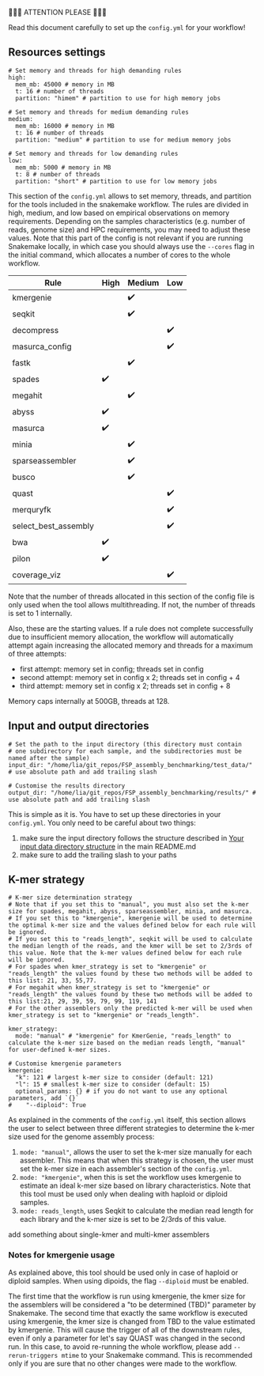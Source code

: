 :mushroom::mushroom::mushroom: ATTENTION PLEASE :mushroom::mushroom::mushroom:

Read this document carefully to set up the `config.yml` for your workflow! 

## Resources settings

```
# Set memory and threads for high demanding rules
high:
  mem_mb: 45000 # memory in MB
  t: 16 # number of threads
  partition: "himem" # partition to use for high memory jobs

# Set memory and threads for medium demanding rules
medium:
  mem_mb: 16000 # memory in MB
  t: 16 # number of threads
  partition: "medium" # partition to use for medium memory jobs

# Set memory and threads for low demanding rules
low:
  mem_mb: 5000 # memory in MB
  t: 8 # number of threads
  partition: "short" # partition to use for low memory jobs
```

This section of the `config.yml` allows to set memory, threads, and partition for the tools included in the snakemake workflow. The rules are divided in high, medium, and low based on empirical observations on memory requirements. Depending on the samples characteristics (e.g. number of reads, genome size) and HPC requirements, you may need to adjust these values. Note that this part of the config is not relevant if you are running Snakemake locally, in which case you should always use the `--cores` flag in the initial command, which allocates a number of cores to the whole workflow.

| Rule | High | Medium | Low |
|---|---|---|---|
| kmergenie |  | :heavy_check_mark: | |
| seqkit  | | :heavy_check_mark: | |
| decompress | | | :heavy_check_mark:
| masurca_config | | | :heavy_check_mark:
| fastk  | | :heavy_check_mark: | |
| spades | :heavy_check_mark: | | |
| megahit | | :heavy_check_mark: | |
| abyss | :heavy_check_mark: | | |
| masurca | :heavy_check_mark: | | |
| minia |  | :heavy_check_mark: | |
| sparseassembler |  | :heavy_check_mark: | |
| busco |  | :heavy_check_mark: | |
| quast | | | :heavy_check_mark:
| merquryfk | | | :heavy_check_mark:
| select_best_assembly | | | :heavy_check_mark:
| bwa | :heavy_check_mark: | | |
| pilon | :heavy_check_mark: | | |
| coverage_viz | | | :heavy_check_mark: |

Note that the number of threads allocated in this section of the config file is only used when the tool allows multithreading. If not, the number of threads is set to 1 internally.

Also, these are the starting values. If a rule does not complete successfully due to insufficient memory allocation, the workflow will automatically attempt again increasing the allocated memory and threads for a maximum of three attempts:
- first attempt: memory set in config; threads set in config
- second attempt: memory set in config x 2; threads set in config + 4
- third attempt: memory set in config x 2; threads set in config + 8

Memory caps internally at 500GB, threads at 128.


## Input and output directories

```
# Set the path to the input directory (this directory must contain
# one subdirectory for each sample, and the subdirectories must be named after the sample)
input_dir: "/home/lia/git_repos/FSP_assembly_benchmarking/test_data/" # use absolute path and add trailing slash

# Customise the results directory
output_dir: "/home/lia/git_repos/FSP_assembly_benchmarking/results/" # use absolute path and add trailing slash
```

This is simple as it is. You have to set up these directories in your `config.yml`. You only need to be careful about two things:
1. make sure the input directory follows the structure described in [Your input data directory structure](../README.md#1-your-input-data-directory-structure) in the main README.md
2. make sure to add the trailing slash to your paths


## K-mer strategy

```
# K-mer size determination strategy
# Note that if you set this to "manual", you must also set the k-mer size for spades, megahit, abyss, sparseassembler, minia, and masurca.
# If you set this to "kmergenie", kmergenie will be used to determine the optimal k-mer size and the values defined below for each rule will be ignored.
# If you set this to "reads_length", seqkit will be used to calculate the median length of the reads, and the kmer will be set to 2/3rds of this value. Note that the k-mer values defined below for each rule will be ignored.
# For spades when kmer_strategy is set to "kmergenie" or "reads_length" the values found by these two methods will be added to this list: 21, 33, 55,77.
# For megahit when kmer_strategy is set to "kmergenie" or "reads_length" the values found by these two methods will be added to this list:21, 29, 39, 59, 79, 99, 119, 141
# For the other assemblers only the predicted k-mer will be used when kmer_strategy is set to "kmergenie" or "reads_length".

kmer_strategy:
  mode: "manual" # "kmergenie" for KmerGenie, "reads_length" to calculate the k-mer size based on the median reads length, "manual" for user-defined k-mer sizes.

# Customise kmergenie parameters
kmergenie:
  "k": 121 # largest k-mer size to consider (default: 121)
  "l": 15 # smallest k-mer size to consider (default: 15)
  optional_params: {} # if you do not want to use any optional parameters, add `{}`
#    "--diploid": True
```

As explained in the comments of the `config.yml` itself, this section allows the user to select between three different strategies to determine the k-mer size used for the genome assembly process:
1. `mode: "manual"`, allows the user to set the k-mer size manually for each assembler. This means that when this strategy is chosen, the user must set the k-mer size in each assembler's section of the `config.yml`.
2. `mode: "kmergenie"`, when this is set the workflow uses kmergenie to estimate an ideal k-mer size based on library characteristics. Note that this tool must be used only when dealing with haploid or diploid samples.
3. `mode: reads_length`, uses Seqkit to calculate the median read length for each library and the k-mer size is set to be 2/3rds of this value.

add something about single-kmer and multi-kmer assemblers

### Notes for kmergenie usage

As explained above, this tool should be used only in case of haploid or diploid samples. When using dipoids, the flag `--diploid` must be enabled.

The first time that the workflow is run using kmergenie, the kmer size for the assemblers will be considered a "to be determined (TBD)" parameter by Snakemake. The second time that exactly the same workflow is executed using kmergenie, the kmer size is changed from TBD to the value estimated by kmergenie. This will cause the trigger of all of the downstream rules, even if only a parameter for let's say QUAST was changed in the second run. In this case, to avoid re-running the whole workflow, please add `--rerun-triggers mtime` to your Snakemake command. This is recommended only if you are sure that no other changes were made to the workflow.